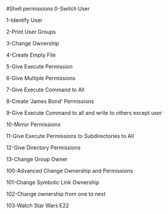 #Shell permissions
0-Switch User

1-Identify User

2-Print User Groups

3-Change Ownership

4-Create Empty File

5-Give Execute Permission

6-Give Multiple Permissions

7-Give Execute Command to All

8-Create 'James Bond' Permissions

9-Give Execute Command to all and write to others except user

10-Mirror Permissions

11-Give Execute Permissions to Subdirectories to All

12-Give Directory Permissions

13-Change Group Owner

100-Advanced Change Ownership and Permissions

101-Change Symbolic Link Ownership

102-Change ownership from one to next

103-Watch Star Wars E22
